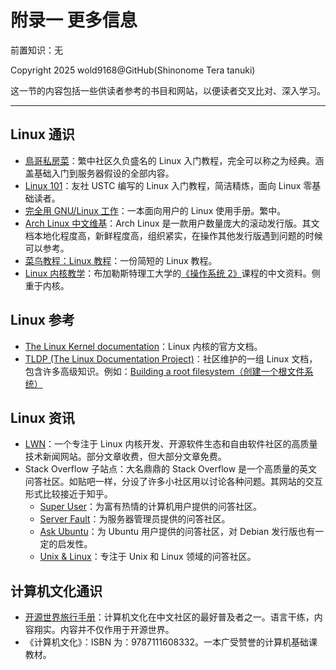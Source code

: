 # 附录一 更多信息

前置知识：无

Copyright 2025 wold9168@GitHub(Shinonome Tera tanuki)

这一节的内容包括一些供读者参考的书目和网站，以便读者交叉比对、深入学习。

---

## Linux 通识

- [鳥哥私房菜](https://linux.vbird.org/)：繁中社区久负盛名的 Linux 入门教程，完全可以称之为经典。涵盖基础入门到服务器假设的全部内容。
- [Linux 101](https://101.lug.ustc.edu.cn/)：友社 USTC 编写的 Linux 入门教程，简洁精炼，面向 Linux 零基础读者。
- [完全用 GNU/Linux 工作](https://chusiang.gitbooks.io/working-on-gnu-linux/content/)：一本面向用户的 Linux 使用手册。繁中。
- [Arch Linux 中文维基](https://wiki.archlinuxcn.org/wiki/)：Arch Linux 是一款用户数量庞大的滚动发行版。其文档本地化程度高，新鲜程度高，组织紧实，在操作其他发行版遇到问题的时候可以参考。
- [菜鸟教程：Linux 教程](https://www.runoob.com/linux/linux-tutorial.html)：一份简短的 Linux 教程。
- [Linux 内核教学](https://linux-kernel-labs-zh.xyz/index.html)：布加勒斯特理工大学的[《操作系统 2》](https://ocw.cs.pub.ro/courses/so2)课程的中文资料。侧重于内核。

## Linux 参考

- [The Linux Kernel documentation](https://docs.kernel.org/)：Linux 内核的官方文档。
- [TLDP (The Linux Documentation Project)](https://tldp.org/)：社区维护的一组 Linux 文档，包含许多高级知识。例如：[Building a root filesystem（创建一个根文件系统）](https://tldp.org/HOWTO/Bootdisk-HOWTO/buildroot.html)

## Linux 资讯

- [LWN](https://lwn.net/)：一个专注于 Linux 内核开发、开源软件生态和自由软件社区的高质量技术新闻网站。部分文章收费，但大部分文章免费。
- Stack Overflow 子站点：大名鼎鼎的 Stack Overflow 是一个高质量的英文问答社区。如贴吧一样，分设了许多小社区用以讨论各种问题。其网站的交互形式比较接近于知乎。
  - [Super User](https://superuser.com/)：为富有热情的计算机用户提供的问答社区。
  - [Server Fault](https://serverfault.com/)：为服务器管理员提供的问答社区。
  - [Ask Ubuntu](https://askubuntu.com/)：为 Ubuntu 用户提供的问答社区，对 Debian 发行版也有一定的启发性。
  - [Unix & Linux](https://unix.stackexchange.com/)：专注于 Unix 和 Linux 领域的问答社区。

## 计算机文化通识

- [开源世界旅行手册](https://i.linuxtoy.org/docs/guide/index.html)：计算机文化在中文社区的最好普及者之一。语言干练，内容翔实。内容并不仅作用于开源世界。
- 《计算机文化》：ISBN 为：9787111608332。一本广受赞誉的计算机基础课教材。
